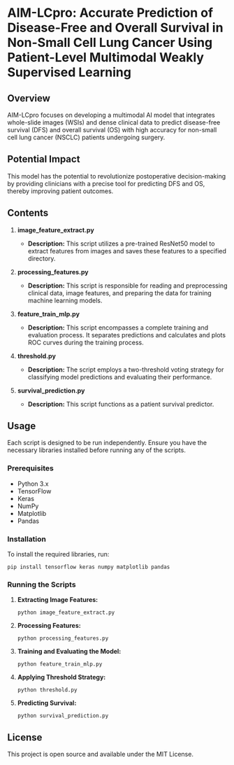 # AIM-LCpro: Accurate Prediction of Disease-Free and Overall Survival in Non-Small Cell Lung Cancer Using Patient-Level Multimodal Weakly Supervised Learning

## Overview

AIM-LCpro focuses on developing a multimodal AI model that integrates whole-slide images (WSIs) and dense clinical data to predict disease-free survival (DFS) and overall survival (OS) with high accuracy for non-small cell lung cancer (NSCLC) patients undergoing surgery.

## Potential Impact

This model has the potential to revolutionize postoperative decision-making by providing clinicians with a precise tool for predicting DFS and OS, thereby improving patient outcomes.

## Contents

1. **image_feature_extract.py**
   - **Description:** This script utilizes a pre-trained ResNet50 model to extract features from images and saves these features to a specified directory.

2. **processing_features.py**
   - **Description:** This script is responsible for reading and preprocessing clinical data, image features, and preparing the data for training machine learning models.

3. **feature_train_mlp.py**
   - **Description:** This script encompasses a complete training and evaluation process. It separates predictions and calculates and plots ROC curves during the training process.

4. **threshold.py**
   - **Description:** The script employs a two-threshold voting strategy for classifying model predictions and evaluating their performance.

5. **survival_prediction.py**
   - **Description:** This script functions as a patient survival predictor.

## Usage

Each script is designed to be run independently. Ensure you have the necessary libraries installed before running any of the scripts.

### Prerequisites

- Python 3.x
- TensorFlow
- Keras
- NumPy
- Matplotlib
- Pandas

### Installation

To install the required libraries, run:

```
pip install tensorflow keras numpy matplotlib pandas
````

### Running the Scripts

1.  **Extracting Image Features:**
    ```
    python image_feature_extract.py
    ```

2.  **Processing Features:**
    ```
    python processing_features.py
    ```

3.  **Training and Evaluating the Model:**
    ```
    python feature_train_mlp.py
    ```

4.  **Applying Threshold Strategy:**
    ```
    python threshold.py
    ```

5.  **Predicting Survival:**
    ```
    python survival_prediction.py
    ```

## License

This project is open source and available under the MIT License.
